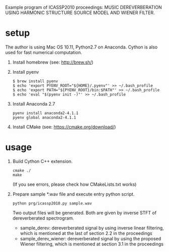 Example program of ICASSP2010 proceedings: MUSIC DEREVERBERATION USING HARMONIC STRUCTURE SOURCE MODEL AND WIENER FILTER.

# setup
The author is using Mac OS 10.11, Python2.7 on Anaconda. Cython is also used for fast numerical computation.

1. Install homebrew (see: http://brew.sh/)
2. Install pyenv

   ```
   $ brew install pyenv
   $ echo 'export PYENV_ROOT="${HOME}/.pyenv"' >> ~/.bash_profile
   $ echo 'export PATH="${PYENV_ROOT}/bin:$PATH"' >> ~/.bash_profile
   $ echo 'eval "$(pyenv init -)"' >> ~/.bash_profile
   ```

3. Install Anaconda 2.7

   ```
   pyenv install anaconda2-4.1.1
   pyenv global anaconda2-4.1.1
   ```

4. Install CMake (see: https://cmake.org/download/)

# usage

1. Build Cython C++ extension.

   ```
   cmake ./
   make
   ```

   (If you see errors, please check how CMakeLists.txt works)

2. Prepare sample \*.wav file and execute entry python script.

   ```
   python prg/icassp2010.py sample.wav
   ```
   
   Two output files will be generated. Both are given by inverse STFT of dereverberated spectrogram.
   
   - sample_derev: dereverberated signal by using inverse linear filtering, which is mentioned at the last of section 2.2 in the proceedings
   - sample_derev_wiener: dereverberated signal by using the proposed Wiener filtering, which is mentioned at section 3.1 in the proceedings
